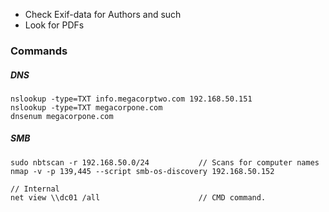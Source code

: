 
- Check Exif-data for Authors and such
- Look for PDFs


### Commands

##### DNS
```
nslookup -type=TXT info.megacorptwo.com 192.168.50.151
nslookup -type=TXT megacorpone.com
dnsenum megacorpone.com 
```

##### SMB
```
sudo nbtscan -r 192.168.50.0/24           // Scans for computer names
nmap -v -p 139,445 --script smb-os-discovery 192.168.50.152

// Internal
net view \\dc01 /all                      // CMD command.
```